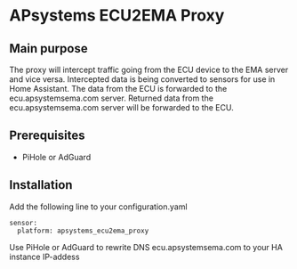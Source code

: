 # APsystems ECU2EMA Proxy
## Main purpose
The proxy will intercept traffic going from the ECU device to the EMA server and vice versa. Intercepted data is being converted to sensors for use in Home Assistant. The data from the ECU is forwarded to the ecu.apsystemsema.com server. Returned data from the ecu.apsystemsema.com server will be forwarded to the ECU.

## Prerequisites
- PiHole or AdGuard

## Installation
Add the following line to your configuration.yaml
```
sensor:
  platform: apsystems_ecu2ema_proxy
```  
Use PiHole or AdGuard to rewrite DNS ecu.apsystemsema.com to your HA instance IP-addess

